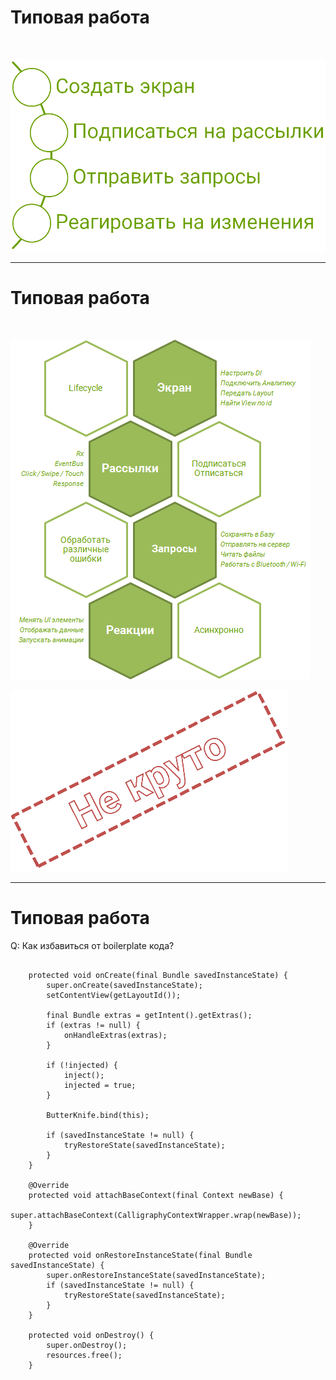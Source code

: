 <!-- .slide:    class="center-horizontal" data-transition="fade" -->

# Типовая работа

<br>

![Simple Life](lecture/template/img__developer-life__simple.png)
<!-- .element:  width="auto" height="100%" -->


------

<!-- .slide:    class="center-horizontal" data-transition="fade" -->

# Типовая работа

<br>

![Simple Life](lecture/template/img__developer-life__complex.png)
<!-- .element:  width="auto" height="100%" -->

![Bad Stamp](lecture/template/bad.png)
<!-- .element: class="fragment stamp" data-fragment-index="1" -->

------

<!-- .slide:    class="center-horizontal" data-transition="fade" -->

# Типовая работа

Q: Как избавиться от boilerplate кода?

<pre class="free big"><code class="small" data-noescape data-trim>
    protected void onCreate(final Bundle savedInstanceState) {
        super.onCreate(savedInstanceState);
        setContentView(getLayoutId());

        final Bundle extras = getIntent().getExtras();
        if (extras != null) {
            onHandleExtras(extras);
        }

        if (!injected) {
            inject();
            injected = true;
        }

        ButterKnife.bind(this);

        if (savedInstanceState != null) {
            tryRestoreState(savedInstanceState);
        }
    }

    @Override
    protected void attachBaseContext(final Context newBase) {
        super.attachBaseContext(CalligraphyContextWrapper.wrap(newBase));
    }

    @Override
    protected void onRestoreInstanceState(final Bundle savedInstanceState) {
        super.onRestoreInstanceState(savedInstanceState);
        if (savedInstanceState != null) {
            tryRestoreState(savedInstanceState);
        }
    }

    protected void onDestroy() {
        super.onDestroy();
        resources.free();
    }

</code></pre>